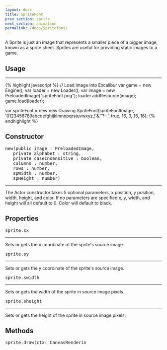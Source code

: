 ```yaml
---
layout: docs
title: SpriteFont
prev_section: sprite
next_section: animation
permalink: /docs/Spritefont/
---
```


A Sprite is just an image that represents a smaller piece of a bigger image, 
known as a sprite sheet. Sprites are useful for providing static images to
a game.

## Usage
--------
{% highlight javascript %}
// Load image into Excalibur
var game = new Engine();
var loader = new Loader();
var image = new PreloadedImage("spriteFont.png");
loader.addResource(image);
game.load(loader);

var spriteFont = new new Drawing.SpriteFont(spriteFontImage, '0123456789abcdefghijklmnopqrstuvwxyz,!\'&."?- ', true, 16, 3, 16, 16);
{% endhighlight %}


## Constructor 
<pre>new(public image : PreloadedImage, 
   private alphabet : string, 
   private caseInsensitive : boolean, 
   columns : number, 
   rows : number, 
   spWidth : number, 
   spHeight : number)</pre>
--------------

The Actor constructor takes 5 optional parameters, x position, y position,
width, height, and color. If no parameters are specified x, y, width, and 
height will all default to 0. Color will default to black.

## Properties
<pre>sprite.sx</pre>
-------------

Sets or gets the x coordinate of the sprite's source image.

<pre>sprite.sy</pre>
-------------

Sets or gets the y coordinate of the sprite's source image.

<pre>sprite.swidth</pre>
-------------

Sets or gets the width of the sprite in source image pixels.

<pre>sprite.sheight</pre>
-------------

Sets or gets the height of the sprite in source image pixels.

## Methods
<pre>sprite.draw(ctx: CanvasRenderin